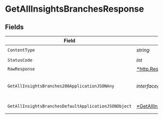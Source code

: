 # GetAllInsightsBranchesResponse


## Fields

| Field                                                                                                                    | Type                                                                                                                     | Required                                                                                                                 | Description                                                                                                              |
| ------------------------------------------------------------------------------------------------------------------------ | ------------------------------------------------------------------------------------------------------------------------ | ------------------------------------------------------------------------------------------------------------------------ | ------------------------------------------------------------------------------------------------------------------------ |
| `ContentType`                                                                                                            | *string*                                                                                                                 | :heavy_check_mark:                                                                                                       | N/A                                                                                                                      |
| `StatusCode`                                                                                                             | *int*                                                                                                                    | :heavy_check_mark:                                                                                                       | N/A                                                                                                                      |
| `RawResponse`                                                                                                            | [*http.Response](https://pkg.go.dev/net/http#Response)                                                                   | :heavy_minus_sign:                                                                                                       | N/A                                                                                                                      |
| `GetAllInsightsBranches200ApplicationJSONAny`                                                                            | *interface{}*                                                                                                            | :heavy_minus_sign:                                                                                                       | A list of branches for a project                                                                                         |
| `GetAllInsightsBranchesDefaultApplicationJSONObject`                                                                     | [*GetAllInsightsBranchesDefaultApplicationJSON](../../models/operations/getallinsightsbranchesdefaultapplicationjson.md) | :heavy_minus_sign:                                                                                                       | Error response.                                                                                                          |